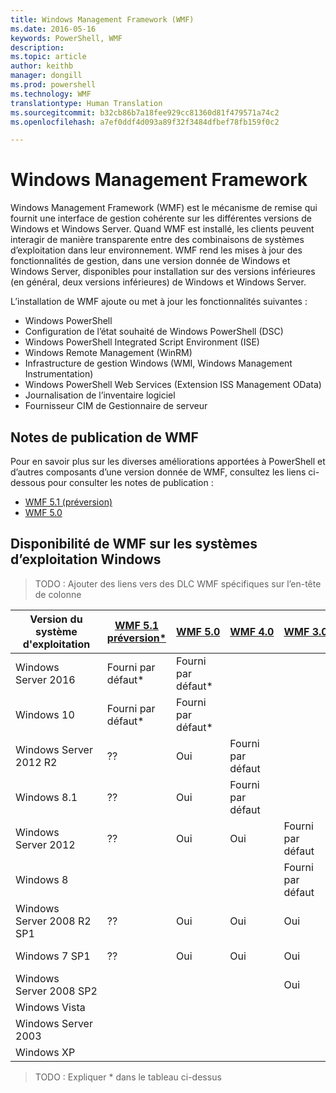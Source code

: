 ```yaml
---
title: Windows Management Framework (WMF)
ms.date: 2016-05-16
keywords: PowerShell, WMF
description: 
ms.topic: article
author: keithb
manager: dongill
ms.prod: powershell
ms.technology: WMF
translationtype: Human Translation
ms.sourcegitcommit: b32cb86b7a18fee929cc81360d81f479571a74c2
ms.openlocfilehash: a7ef0ddf4d093a89f32f3484dfbef78fb159f0c2

---
```


# Windows Management Framework

Windows Management Framework (WMF) est le mécanisme de remise qui fournit une interface de gestion cohérente sur les différentes versions de Windows et Windows Server.
Quand WMF est installé, les clients peuvent interagir de manière transparente entre des combinaisons de systèmes d’exploitation dans leur environnement.
WMF rend les mises à jour des fonctionnalités de gestion, dans une version donnée de Windows et Windows Server, disponibles pour installation sur des versions inférieures (en général, deux versions inférieures) de Windows et Windows Server.

L’installation de WMF ajoute ou met à jour les fonctionnalités suivantes :

- Windows PowerShell
- Configuration de l’état souhaité de Windows PowerShell (DSC)
- Windows PowerShell Integrated Script Environment (ISE)
- Windows Remote Management (WinRM)
- Infrastructure de gestion Windows (WMI, Windows Management Instrumentation)
- Windows PowerShell Web Services (Extension ISS Management OData)
- Journalisation de l’inventaire logiciel
- Fournisseur CIM de Gestionnaire de serveur

## Notes de publication de WMF
Pour en savoir plus sur les diverses améliorations apportées à PowerShell et d’autres composants d’une version donnée de WMF, consultez les liens ci-dessous pour consulter les notes de publication :


- [WMF 5.1 (préversion)](5.1/release-notes.md)
- [WMF 5.0](5.0/releasenotes.md)


## Disponibilité de WMF sur les systèmes d’exploitation Windows

>TODO : Ajouter des liens vers des DLC WMF spécifiques sur l’en-tête de colonne

| Version du système d'exploitation | [WMF 5.1 préversion*]() | [WMF 5.0]() | [WMF 4.0]() |  [WMF 3.0]() | [WMF (2.0)]() |
| ------------------------ | ----------- | ----------- | ----------- | ------------ |  ------------- |
| Windows Server 2016 | Fourni par défaut* | Fourni par défaut* |  |  |  |
| Windows 10 | Fourni par défaut* | Fourni par défaut*  | | | |  
| Windows Server 2012 R2| ?? | Oui | Fourni par défaut |  |  |
| Windows 8.1 | ?? | Oui |  Fourni par défaut |  |  |
| Windows Server 2012 | ?? | Oui | Oui |  Fourni par défaut | |
| Windows 8 |  |  |  | Fourni par défaut | |
| Windows Server 2008 R2 SP1 | ?? | Oui | Oui |  Oui| Fourni par défaut |
| Windows 7 SP1  | ?? | Oui | Oui | Oui | Fourni par défaut |
| Windows Server 2008 SP2 | | | | Oui | Oui |
| Windows Vista | | | | | Oui |
| Windows Server 2003| | | |  | Oui |
| Windows XP | | | |  | Oui |

>TODO : Expliquer * dans le tableau ci-dessus



<!--HONumber=Jul16_HO1-->


